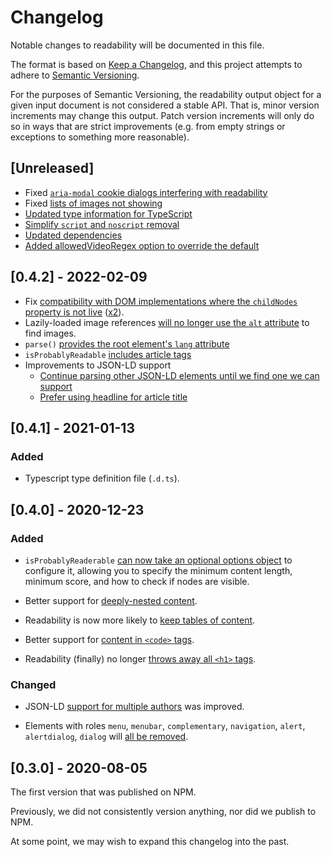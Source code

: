 # Changelog

Notable changes to readability will be documented in this file.

The format is based on [Keep a Changelog](https://keepachangelog.com/en/1.0.0/),
and this project attempts to adhere to [Semantic Versioning](https://semver.org/spec/v2.0.0.html).

For the purposes of Semantic Versioning, the readability output object for a given
input document is not considered a stable API. That is, minor version increments
may change this output. Patch version increments will only do so in ways that are
strict improvements (e.g. from empty strings or exceptions to something more
reasonable).

## [Unreleased]

- Fixed [`aria-modal` cookie dialogs interfering with readability](https://github.com/mozilla/readability/pull/746)
- Fixed [lists of images not showing](https://github.com/mozilla/readability/pull/738)
- [Updated type information for TypeScript](https://github.com/mozilla/readability/pull/734)
- [Simplify `script` and `noscript` removal](https://github.com/mozilla/readability/pull/762)
- [Updated dependencies](https://github.com/mozilla/readability/pull/770)
- [Added allowedVideoRegex option to override the default](https://github.com/mozilla/readability/pull/788)

## [0.4.2] - 2022-02-09

- Fix [compatibility with DOM implementations where the `childNodes` property is not live](https://github.com/mozilla/readability/pull/694) ([x2](https://github.com/mozilla/readability/pull/677)).
- Lazily-loaded image references [will no longer use the `alt` attribute](https://github.com/mozilla/readability/pull/689) to find images.
- `parse()` [provides the root element's `lang` attribute](https://github.com/mozilla/readability/pull/721)
- `isProbablyReadable` [includes article tags](https://github.com/mozilla/readability/pull/724)
- Improvements to JSON-LD support
  - [Continue parsing other JSON-LD elements until we find one we can support](https://github.com/mozilla/readability/pull/713)
  - [Prefer using headline for article title](https://github.com/mozilla/readability/pull/713)

## [0.4.1] - 2021-01-13

### Added

- Typescript type definition file (`.d.ts`).

## [0.4.0] - 2020-12-23

### Added

- `isProbablyReaderable` [can now take an optional options object](https://github.com/mozilla/readability/pull/634) to configure it,
allowing you to specify the minimum content length, minimum score, and how to
check if nodes are visible.

- Better support for [deeply-nested content](https://github.com/mozilla/readability/pull/611).

- Readability is now more likely to [keep tables of content](https://github.com/mozilla/readability/pull/646).

- Better support for [content in `<code>` tags](https://github.com/mozilla/readability/pull/647).

- Readability (finally) no longer [throws away all `<h1>` tags](https://github.com/mozilla/readability/pull/650).

### Changed

- JSON-LD [support for multiple authors](https://github.com/mozilla/readability/pull/618)
  was improved.

- Elements with roles `menu`, `menubar`, `complementary`, `navigation`, `alert`,
  `alertdialog`, `dialog` will [all be removed](https://github.com/mozilla/readability/pull/619).


## [0.3.0] - 2020-08-05

The first version that was published on NPM.

Previously, we did not consistently version anything,
nor did we publish to NPM.

At some point, we may wish to expand this changelog into the past.
